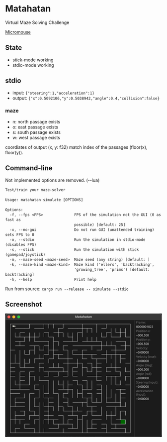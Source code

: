 # Matahatan

Virtual Maze Solving Challenge

[Micromouse](https://youtu.be/kMOssi5IcP0?si=2qSlp-7MrDTbPzCF&t=13)

## State

* stick-mode working
* stdio-mode working

## stdio

- input: `{"steering":1,"acceleration":1}`
- output: `{"x":0.5092106,"y":0.5038942,"angle":0.4,"collision":false}`

### maze

- n: north passage exists
- o: east passage exists
- s: south passage exists
- w: west passage exists

coordiates of output (x, y: f32) match index of the passages (floor(x), floor(y)).

## Command-line

Not implemented options are removed. (--lua)

```
Test/train your maze-solver

Usage: matahatan simulate [OPTIONS]

Options:
  -f, --fps <FPS>              FPS of the simulation not the GUI (0 as fast as
                               possible) [default: 25]
  -x, --no-gui                 Do not run GUI (unattended training) sets FPS to 0
  -o, --stdio                  Run the simulation in stdio-mode (disables FPS)
  -s, --stick                  Run the simulation with stick (gamepad/joystick)
  -m, --maze-seed <maze-seed>  Maze seed (any string) [default: ]
  -k, --maze-kind <maze-kind>  Maze kind ('ellers', 'backtracking',
                               'growing_tree', 'prims') [default: backtracking]
  -h, --help                   Print help
```

Run from source: `cargo run --release -- simulate --stdio`

## Screenshot

<img src="screenshot.png" alt="Matahatan" width="700">
